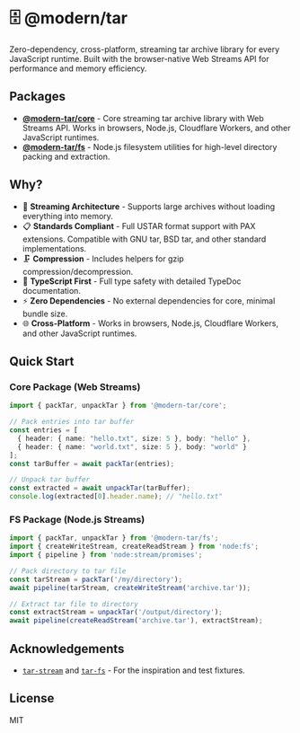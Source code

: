 # 🗄 @modern/tar

Zero-dependency, cross-platform, streaming tar archive library for every JavaScript runtime. Built with the browser-native Web Streams API for performance and memory efficiency.

## Packages

- **[@modern-tar/core](packages/core)** - Core streaming tar archive library with Web Streams API. Works in browsers, Node.js, Cloudflare Workers, and other JavaScript runtimes.
- **[@modern-tar/fs](packages/fs)** - Node.js filesystem utilities for high-level directory packing and extraction.

## Why?

- 🚀 **Streaming Architecture** - Supports large archives without loading everything into memory.
- 📋 **Standards Compliant** -
Full USTAR format support with PAX extensions. Compatible with GNU tar, BSD tar, and other standard implementations.
- 🗜️ **Compression** - Includes helpers for gzip compression/decompression.
- 📝 **TypeScript First** - Full type safety with detailed TypeDoc documentation.
- ⚡ **Zero Dependencies** - No external dependencies for core, minimal bundle size.
- 🌐 **Cross-Platform** - Works in browsers, Node.js, Cloudflare Workers, and other JavaScript runtimes.

## Quick Start

### Core Package (Web Streams)

```typescript
import { packTar, unpackTar } from '@modern-tar/core';

// Pack entries into tar buffer
const entries = [
  { header: { name: "hello.txt", size: 5 }, body: "hello" },
  { header: { name: "world.txt", size: 5 }, body: "world" }
];
const tarBuffer = await packTar(entries);

// Unpack tar buffer
const extracted = await unpackTar(tarBuffer);
console.log(extracted[0].header.name); // "hello.txt"
```

### FS Package (Node.js Streams)

```typescript
import { packTar, unpackTar } from '@modern-tar/fs';
import { createWriteStream, createReadStream } from 'node:fs';
import { pipeline } from 'node:stream/promises';

// Pack directory to tar file
const tarStream = packTar('/my/directory');
await pipeline(tarStream, createWriteStream('archive.tar'));

// Extract tar file to directory
const extractStream = unpackTar('/output/directory');
await pipeline(createReadStream('archive.tar'), extractStream);
```

## Acknowledgements

- [`tar-stream`](https://github.com/mafintosh/tar-stream) and [`tar-fs`](https://github.com/mafintosh/tar-fs) - For the inspiration and test fixtures.

## License

MIT
